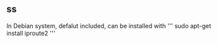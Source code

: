 ## ss
In Debian system, defalut included, can be installed with 
'''
sudo apt-get install iproute2
'''

